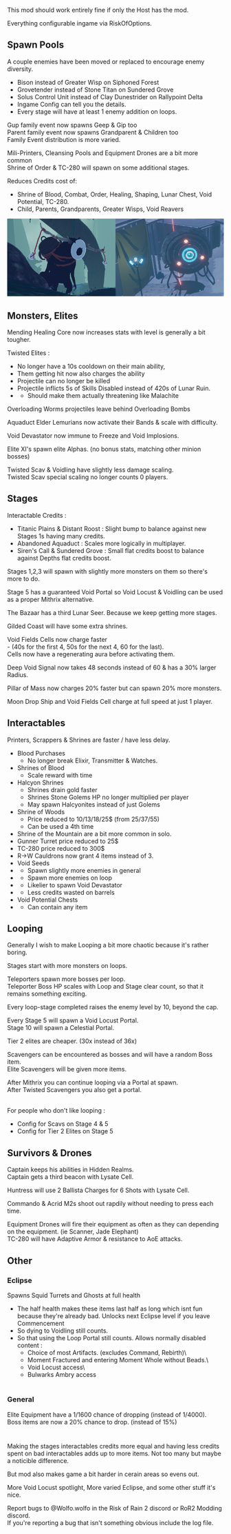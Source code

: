 This mod should work entirely fine if only the Host has the mod.

Everything configurable ingame via RiskOfOptions.

## Spawn Pools
A couple enemies have been moved or replaced to encourage enemy diversity.
- Bison instead of Greater Wisp on Siphoned Forest
- Grovetender instead of Stone Titan on Sundered Grove
- Solus Control Unit instead of Clay Dunestrider on Rallypoint Delta
- Ingame Config can tell you the details.
- Every stage will have at least 1 enemy addition on loops.

Gup family event now spawns Geep & Gip too\
Parent family event now spawns Grandparent & Children too\
Family Event distribution is more varied.

Mili-Printers, Cleansing Pools and Equipment Drones are a bit more common\
Shrine of Order & TC-280 will spawn on some additional stages.

Reduces Credits cost of:
- Shrine of Blood, Combat, Order, Healing, Shaping, Lunar Chest, Void Potential, TC-280.
- Child, Parents, Grandparents, Greater Wisps, Void Reavers
 
![Image of Grovetender in Sundered Grove and Solus Control Unit in Rallypoint Delta](https://raw.githubusercontent.com/WolfoIsBestWolf/ror2-LittleGameplayTweaks/main/modPageImages/ltgGrovetender.png)


## Monsters, Elites
Mending Healing Core now increases stats with level is generally a bit tougher.

Twisted Elites : 
- No longer have a 10s cooldown on their main ability,
- Them getting hit now also charges the ability
- Projectile can no longer be killed
- Projectile inflicts 5s of Skills Disabled instead of 420s of Lunar Ruin.
- - Should make them actually threatening like Malachite

Overloading Worms projectiles leave behind Overloading Bombs

Aquaduct Elder Lemurians now activate their Bands & scale with difficulty.

Void Devastator now immune to Freeze and Void Implosions.

Elite XI's spawn elite Alphas. (no bonus stats, matching other minion bosses)

Twisted Scav & Voidling have slightly less damage scaling.\
Twisted Scav special scaling no longer counts 0 players.

## Stages

Interactable Credits :
- Titanic Plains & Distant Roost : Slight bump to balance against new Stages 1s having many credits.
- Abandoned Aquaduct : Scales more logically in multiplayer.
- Siren's Call & Sundered Grove : Small flat credits boost to balance against Depths flat credits boost.
 
Stages 1,2,3 will spawn with slightly more monsters on them so there's more to do.

Stage 5 has a guaranteed Void Portal so Void Locust & Voidling can be used as a proper Mithrix alternative.

The Bazaar has a third Lunar Seer. Because we keep getting more stages.

Gilded Coast will have some extra shrines.
 
Void Fields Cells now charge faster\
	- (40s for the first 4, 50s for the next 4, 60 for the last).\
Cells now have a regenerating aura before activating them.

Deep Void Signal now takes 48 seconds instead of 60 & has a 30% larger Radius.

Pillar of Mass now charges 20% faster but can spawn 20% more monsters.

Moon Drop Ship and Void Fields Cell charge at full speed at just 1 player.


## Interactables
Printers, Scrappers & Shrines are faster / have less delay.


- Blood Purchases
	- No longer break Elixir, Transmitter & Watches.
- Shrines of Blood
	- Scale reward with time
- Halcyon Shrines
	- Shrines drain gold faster
	- Shrines Stone Golems HP no longer multiplied per player
	- May spawn Halcyonites instead of just Golems
- Shrine of Woods
	- Price reduced to 10/13/18/25$ (from 25/37/55)
	- Can be used a 4th time
- Shrine of the Mountain are a bit more common in solo.
- Gunner Turret price reduced to 25$
- TC-280 price reduced to 300$	 
- R->W Cauldrons now grant 4 items instead of 3.
- Void Seeds
- - Spawn slightly more enemies in general 
- - Spawn more enemies on loop
- - Likelier to spawn Void Devastator
- - Less credits wasted on barrels
- Void Potential Chests
- - Can contain any item 


## Looping 
Generally I wish to make Looping a bit more chaotic because it's rather boring.

Stages start with more monsters on loops.

Teleporters spawn more bosses per loop.\
Teleporter Boss HP scales with Loop and Stage clear count, so that it remains something exciting.

Every loop-stage completed raises the enemy level by 10, beyond the cap.

Every Stage 5 will spawn a Void Locust Portal.\
Stage 10 will spawn a Celestial Portal.
 
Tier 2 elites are cheaper. (30x instead of 36x)

Scavengers can be encountered as bosses and will have a random Boss item.\
Elite Scavengers will be given more items.

After Mithrix you can continue looping via a Portal at spawn.\
After Twisted Scavengers you also get a portal.

\
For people who don't like looping :
- Config for Scavs on Stage 4 & 5
- Config for Tier 2 Elites on Stage 5

## Survivors & Drones

Captain keeps his abilities in Hidden Realms.\
Captain gets a third beacon with Lysate Cell.

Huntress will use 2 Ballista Charges for 6 Shots with Lysate Cell.

Commando & Acrid M2s shoot out rapdily without needing to press each time.

Equipment Drones will fire their equipment as often as they can depending on the equipment. (ie Scanner, Jade Elephant)\
TC-280 will have Adaptive Armor & resistance to AoE attacks.


## Other
### Eclipse
Spawns Squid Turrets and Ghosts at full health
- The half health makes these items last half as long which isnt fun because they're already bad.
Unlocks next Eclipse level if you leave Commencement
- So dying to Voidling still counts.
- So that using the Loop Portal still counts.
Allows normally disabled content :
	- Choice of most Artifacts. (excludes Command, Rebirth)\
	- Moment Fractured and entering Moment Whole without Beads.\
	- Void Locust access\
	- Bulwarks Ambry access

#
### General
Elite Equipment have a 1/1600 chance of dropping (instead of 1/4000).\
Boss items are now a 20% chance to drop. (instead of 15%)



#
Making the stages interactables credits more equal and having less credits spent on bad interactables adds up to more items. Not too many but maybe a noticible difference.

But mod also makes game a bit harder in cerain areas so evens out.


More Void Locust spotlight, More varied Eclipse, and some other stuff it's nice.


Report bugs to @Wolfo.wolfo in the Risk of Rain 2 discord or RoR2 Modding discord.\
If you're reporting a bug that isn't something obvious include the log file.



 